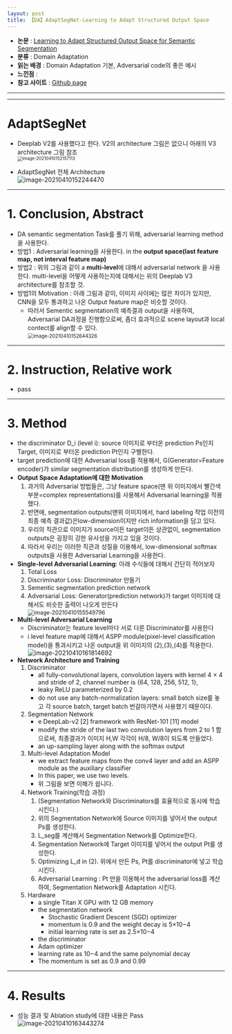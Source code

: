 ```yaml
---
layout: post
title: 【DA】AdaptSegNet-Learning to Adapt Structured Output Space
---
```


- **논문** : [Learning to Adapt Structured Output Space for Semantic Segmentation](https://arxiv.org/abs/1802.10349)
- **분류** : Domain Adaptation
- **읽는 배경** : Domain Adaptation 기본, Adversarial code의 좋은 예시
- **느낀점** : 
- **참고 사이트** : [Github page](https://github.com/wasidennis/AdaptSegNet)



---

---

# AdaptSegNet

- Deeplab V2를 사용했다고 한다. V2의 architecture 그림은 없으니 아래의 V3 architecture 그림 참조   
  <img src="https://github.com/junha1125/Imgaes_For_GitBlog/blob/master/Typora-rcv/image-20210410152157113.png?raw=tru" alt="image-20210410152157113" style="zoom: 70%;" />

- AdaptSegNet 전체 Architecture   
  ![image-20210410152244470](https://github.com/junha1125/Imgaes_For_GitBlog/blob/master/Typora-rcv/image-20210410152244470.png?raw=tru)




---

# 1. Conclusion, Abstract

- DA semantic segmentation Task를 풀기 위해, adversarial learning method을 사용한다.
- 방법1 : Adversarial learning을 사용한다. in the **output space(last feature map, not interval feature map)**
- 방법2 : 위의 그림과 같이 a **multi-level**에 대해서 adversarial network 을 사용한다. multi-level을 어떻게 사용하는지에 대해서는 위의 Deeplab V3 architecture를 참조할 것.
- 방법1의 Motivation : 아래 그림과 같이, 이미지 사이에는 많은 차이가 있지만, CNN을 모두 통과하고 나온 Output feature map은 비슷할 것이다.
  - 따러서 Sementic segmentation의 예측결과 output을 사용하여, Adversarial DA과정을 진행함으로써, 좀더 효과적으로 scene layout과 local contect를 align할 수 있다.    
    <img src="https://github.com/junha1125/Imgaes_For_GitBlog/blob/master/Typora-rcv/image-20210410152644326.png?raw=tru" alt="image-20210410152644326" style="zoom: 80%;" />



---

# 2. Instruction, Relative work

- pass



---

# 3. Method

- the discriminator D_i (level i): source 이미지로 부터온 prediction Ps인지 Target, 이미지로 부터온 prediction Pt인지 구별한다.
- target prediction에 대한 Adversarial loss를 적용해서, G(Generator=Feature encoder)가 similar segmentation distribution를 생성하게 만든다.
- **Output Space Adaptation에 대한 Motivation**
  1. 과거의 Adversarial 방법들은, 그냥 feature space(맨 위 이미지에서 빨간색 부분=complex representations)를 사용해서 Adversarial learning을 적용했다. 
  2. 반면에, segmentation outputs(맨위 이미지에서, hard labeling 작업 이전의 최종 예측 결과값)은low-dimension이지만 rich information을 담고 있다. 
  3. 우리의 직관으로 이미지가 source이든 target이든 상관없이, segmentation outputs은 굉장히 강한 유사성을 가지고 있을 것이다. 
  4. 따라서 우리는 이러한 직관과 성질을 이용해서, low-dimensional softmax outputs을 사용한 Adversarial Learning을 사용한다. 
- **Single-level Adversarial Learning**: 아래 수식들에 대해서 간단히 적어보자    
  1. Total Loss
  2. Discriminator Loss: Discriminator 만들기
  3. Sementic segmentation prediction network 
  4. Adversarial Loss: Generator(prediction network)가 target 이미지에 대해서도 비슷한 출력이 나오게 만든다    
     <img src="https://github.com/junha1125/Imgaes_For_GitBlog/blob/master/Typora-rcv/image-20210410155549796.png?raw=tru" alt="image-20210410155549796" style="zoom:90%;" />
- **Multi-level Adversarial Learning**     
  -  Discriminator는 feature level마다 서로 다른 Discriminator를 사용한다
  - i level feature map에 대해서 ASPP module(pixel-level classification model)을 통과시키고 나온 output을 위 이미지의 (2),(3),(4)를 적용한다.   
    ![image-20210410161814692](https://github.com/junha1125/Imgaes_For_GitBlog/blob/master/Typora-rcv/image-20210410161814692.png?raw=tru)
- **Network Architecture and Training**
  1. Discriminator
     - all fully-convolutional layers, convolution layers with kernel 4 × 4 and stride of 2, channel number is {64, 128, 256, 512, 1},
     - leaky ReLU parameterized by 0.2
     - do not use any batch-normalization layers: small batch size를 놓고 각 source batch, target batch 번갈아가면서 사용했기 때문이다.
  2. Segmentation Network
     - e DeepLab-v2 [2] framework with ResNet-101 [11] model
     - modify the stride of the last two convolution layers from 2 to 1 함으로써, 최종결과가 이미지 H,W 각각이 H/8, W/8이 되도록 만들었다.
     - an up-sampling layer along with the softmax output
  3. Multi-level Adaptation Model
     - we extract feature maps from the conv4 layer and add an ASPP module as the auxiliary classifier
     - In this paper, we use two levels.
     - 위 그림을 보면 이해가 쉽니다.
  4. Network Training(학습 과정)
     1. (Segmentation Network와 Discriminators를 효율적으로 동시에 학습시킨다.)
     2. 위의 Segmentation Network에 Source 이미지를 넣어서 the output Ps를 생성한다. 
     3. L_seg를 계산해서 Segmentation Network를 Optimize한다. 
     4. Segmentation Network에 Target 이미지를 넣어서 the output Pt를 생성한다. 
     5. Optimizing L_d in (2). 위에서 만든 Ps, Pt를 discriminator에 넣고 학습시킨다. 
     6. Adversarial Learning : Pt 만을 이용해서 the adversarial loss를 계산하여, Segmentation Network를 Adaptation 시킨다.
  5. Hardware
     - a single Titan X GPU with 12 GB memory
     - the segmentation network
       - Stochastic Gradient Descent (SGD) optimizer
       - momentum is 0.9 and the weight decay is 5×10−4
       - initial learning rate is set as 2.5×10−4
     -  the discriminator
       - Adam optimizer
       - learning rate as 10−4 and the same polynomial decay
       -  The momentum is set as 0.9 and 0.99

---

# 4. Results

- 성능 결과 및 Ablation study에 대한 내용은 Pass    
  ![image-20210410163443274](https://github.com/junha1125/Imgaes_For_GitBlog/blob/master/Typora-rcv/image-20210410163443274.png?raw=tru)





